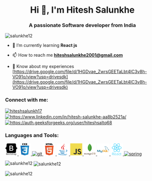 <h1 align="center">Hi 👋, I'm Hitesh Salunkhe</h1>
<h3 align="center">A passionate Software developer from India</h3>

<p align="left"> <img src="https://komarev.com/ghpvc/?username=salunkhe12&label=Profile%20views&color=0e75b6&style=flat" alt="salunkhe12" /> </p>

- 🌱 I’m currently learning **React js**

- 📫 How to reach me **hiteshsalunkhe2001@gmail.com**

- 📄 Know about my experiences [https://drive.google.com/file/d/1HGDvae_ZwrsGEETaLbt4IC3v8h-VO91o/view?usp=drivesdk](https://drive.google.com/file/d/1HGDvae_ZwrsGEETaLbt4IC3v8h-VO91o/view?usp=drivesdk)

<h3 align="left">Connect with me:</h3>
<p align="left">
<a href="https://twitter.com/hiteshsalunkh17" target="blank"><img align="center" src="https://raw.githubusercontent.com/rahuldkjain/github-profile-readme-generator/master/src/images/icons/Social/twitter.svg" alt="hiteshsalunkh17" height="30" width="40" /></a>
<a href="https://linkedin.com/in/https://www.linkedin.com/in/hitesh-salunkhe-aa8b2521a/" target="blank"><img align="center" src="https://raw.githubusercontent.com/rahuldkjain/github-profile-readme-generator/master/src/images/icons/Social/linked-in-alt.svg" alt="https://www.linkedin.com/in/hitesh-salunkhe-aa8b2521a/" height="30" width="40" /></a>
<a href="https://auth.geeksforgeeks.org/user/https://auth.geeksforgeeks.org/user/hiteshsaltq68" target="blank"><img align="center" src="https://raw.githubusercontent.com/rahuldkjain/github-profile-readme-generator/master/src/images/icons/Social/geeks-for-geeks.svg" alt="https://auth.geeksforgeeks.org/user/hiteshsaltq68" height="30" width="40" /></a>
</p>

<h3 align="left">Languages and Tools:</h3>
<p align="left"> <a href="https://getbootstrap.com" target="_blank" rel="noreferrer"> <img src="https://raw.githubusercontent.com/devicons/devicon/master/icons/bootstrap/bootstrap-plain-wordmark.svg" alt="bootstrap" width="40" height="40"/> </a> <a href="https://www.w3schools.com/css/" target="_blank" rel="noreferrer"> <img src="https://raw.githubusercontent.com/devicons/devicon/master/icons/css3/css3-original-wordmark.svg" alt="css3" width="40" height="40"/> </a> <a href="https://git-scm.com/" target="_blank" rel="noreferrer"> <img src="https://www.vectorlogo.zone/logos/git-scm/git-scm-icon.svg" alt="git" width="40" height="40"/> </a> <a href="https://www.w3.org/html/" target="_blank" rel="noreferrer"> <img src="https://raw.githubusercontent.com/devicons/devicon/master/icons/html5/html5-original-wordmark.svg" alt="html5" width="40" height="40"/> </a> <a href="https://www.java.com" target="_blank" rel="noreferrer"> <img src="https://raw.githubusercontent.com/devicons/devicon/master/icons/java/java-original.svg" alt="java" width="40" height="40"/> </a> <a href="https://developer.mozilla.org/en-US/docs/Web/JavaScript" target="_blank" rel="noreferrer"> <img src="https://raw.githubusercontent.com/devicons/devicon/master/icons/javascript/javascript-original.svg" alt="javascript" width="40" height="40"/> </a> <a href="https://www.mongodb.com/" target="_blank" rel="noreferrer"> <img src="https://raw.githubusercontent.com/devicons/devicon/master/icons/mongodb/mongodb-original-wordmark.svg" alt="mongodb" width="40" height="40"/> </a> <a href="https://www.mysql.com/" target="_blank" rel="noreferrer"> <img src="https://raw.githubusercontent.com/devicons/devicon/master/icons/mysql/mysql-original-wordmark.svg" alt="mysql" width="40" height="40"/> </a> <a href="https://reactjs.org/" target="_blank" rel="noreferrer"> <img src="https://raw.githubusercontent.com/devicons/devicon/master/icons/react/react-original-wordmark.svg" alt="react" width="40" height="40"/> </a> <a href="https://spring.io/" target="_blank" rel="noreferrer"> <img src="https://www.vectorlogo.zone/logos/springio/springio-icon.svg" alt="spring" width="40" height="40"/> </a> </p>

<p><img align="left" src="https://github-readme-stats.vercel.app/api/top-langs?username=salunkhe12&show_icons=true&locale=en&layout=compact" alt="salunkhe12" /></p>

<p>&nbsp;<img align="center" src="https://github-readme-stats.vercel.app/api?username=salunkhe12&show_icons=true&locale=en" alt="salunkhe12" /></p>

<p><img align="center" src="https://github-readme-streak-stats.herokuapp.com/?user=salunkhe12&" alt="salunkhe12" /></p>
